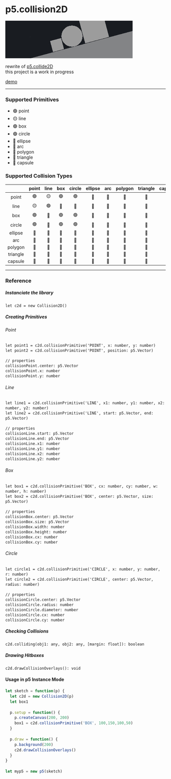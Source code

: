 # p5.collision2D

![banner](/banner.jpg)

rewrite of [p5.collide2D](https://github.com/bmoren/p5.collide2D) <br/> this project is a work in progress

[demo](https://aryan02420.github.io/p5.collision2D/demo/)

-----

### Supported Primitives

 - :green_circle:   point
 - :yellow_circle:  line
 - :green_circle:   box
 - :green_circle:   circle
 - :red_circle:     ellipse
 - :red_circle:     arc
 - :red_circle:     polygon
 - :red_circle:     triangle
 - :red_circle:     capsule


### Supported Collision Types

|               | point         | line          | box           | circle        | ellipse       | arc           | polygon       | triangle      | capsule       |
| :-----------: | :-----------: | :-----------: | :-----------: | :-----------: | :-----------: | :-----------: | :-----------: | :-----------: | :-----------: |
| point         |:green_circle: |:yellow_circle:|:green_circle: |:green_circle: |:red_circle:   |:red_circle:   |:red_circle:   |:red_circle:   |:red_circle:   |
| line          |:yellow_circle:|:green_circle: |:red_circle:   |:red_circle:   |:red_circle:   |:red_circle:   |:red_circle:   |:red_circle:   |:red_circle:   |
| box           |:green_circle: |:red_circle:   |:green_circle: |:green_circle: |:red_circle:   |:red_circle:   |:red_circle:   |:red_circle:   |:red_circle:   |
| circle        |:green_circle: |:red_circle:   |:green_circle: |:green_circle: |:red_circle:   |:red_circle:   |:red_circle:   |:red_circle:   |:red_circle:   |
| ellipse       |:red_circle:   |:red_circle:   |:red_circle:   |:red_circle:   |:red_circle:   |:red_circle:   |:red_circle:   |:red_circle:   |:red_circle:   |
| arc           |:red_circle:   |:red_circle:   |:red_circle:   |:red_circle:   |:red_circle:   |:red_circle:   |:red_circle:   |:red_circle:   |:red_circle:   |
| polygon       |:red_circle:   |:red_circle:   |:red_circle:   |:red_circle:   |:red_circle:   |:red_circle:   |:red_circle:   |:red_circle:   |:red_circle:   |
| triangle      |:red_circle:   |:red_circle:   |:red_circle:   |:red_circle:   |:red_circle:   |:red_circle:   |:red_circle:   |:red_circle:   |:red_circle:   |
| capsule       |:red_circle:   |:red_circle:   |:red_circle:   |:red_circle:   |:red_circle:   |:red_circle:   |:red_circle:   |:red_circle:   |:red_circle:   |

____

### Reference

##### Instanciate the library

```
let c2d = new Collision2D()
```
##### Creating Primitives

###### Point

```
let point1 = c2d.collisionPrimitive('POINT', x: number, y: number)
let point2 = c2d.collisionPrimitive('POINT', position: p5.Vector)

// properties
collisionPoint.center: p5.Vector
collisionPoint.x: number
collisionPoint.y: number
```

###### Line

```
let line1 = c2d.collisionPrimitive('LINE', x1: number, y1: number, x2: number, y2: number)
let line2 = c2d.collisionPrimitive('LINE', start: p5.Vector, end: p5.Vector)

// properties
collisionLine.start: p5.Vector
collisionLine.end: p5.Vector
collisionLine.x1: number
collisionLine.y1: number
collisionLine.x2: number
collisionLine.y2: number
```

###### Box

```
let box1 = c2d.collisionPrimitive('BOX', cx: number, cy: number, w: number, h: number)
let box2 = c2d.collisionPrimitive('BOX', center: p5.Vector, size: p5.Vector)

// properties
collisionBox.center: p5.Vector
collisionBox.size: p5.Vector
collisionBox.width: number
collisionBox.height: number
collisionBox.cx: number
collisionBox.cy: number
```

###### Circle

```
let circle1 = c2d.collisionPrimitive('CIRCLE', x: number, y: number, r: number)
let circle2 = c2d.collisionPrimitive('CIRCLE', center: p5.Vector, radius: number)

// properties
collisionCircle.center: p5.Vector
collisionCircle.radius: number
collisionCircle.diameter: number
collisionCircle.cx: number
collisionCircle.cy: number
```

##### Checking Collisions

```
c2d.colliding(obj1: any, obj2: any, [margin: float]): boolean
```

##### Drawing Hitboxes

```
c2d.drawCollisionOverlays(): void
```

#### Usage in p5 Instance Mode

```js
let sketch = function(p) {
  let c2d = new Collision2D(p)
  let box1

  p.setup = function() {
    p.createCanvas(200, 200)
    box1 = c2d.collisionPrimitive('BOX', 100,150,100,50)
  }

  p.draw = function() {
    p.background(200)
    c2d.drawCollisionOverlays()
  }
}

let myp5 = new p5(sketch)
```
